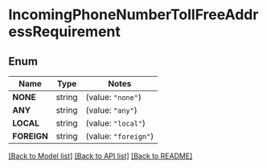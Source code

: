 # IncomingPhoneNumberTollFreeAddressRequirement

## Enum
Name | Type | Notes
------------ | ------------- | -------------
**NONE** | string | (value: `"none"`)
**ANY** | string | (value: `"any"`)
**LOCAL** | string | (value: `"local"`)
**FOREIGN** | string | (value: `"foreign"`)


[[Back to Model list]](../README.md#documentation-for-models) [[Back to API list]](../README.md#documentation-for-api-endpoints) [[Back to README]](../README.md)


